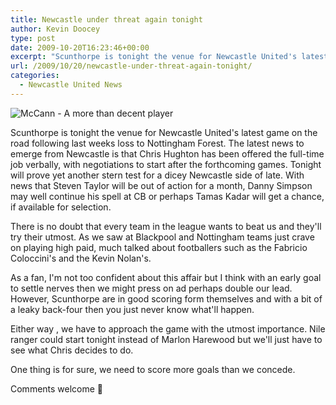 ```yaml
---
title: Newcastle under threat again tonight
author: Kevin Doocey
type: post
date: 2009-10-20T16:23:46+00:00
excerpt: "Scunthorpe is tonight the venue for Newcastle United's latest game on the road following.."
url: /2009/10/20/newcastle-under-threat-again-tonight/
categories:
  - Newcastle United News
---
```


![McCann - A more than decent player](https://static.guim.co.uk/sys-images/Football/Pix/pictures/2009/4/2/1238702306352/Grant-McCann-001.jpg)

Scunthorpe is tonight the venue for Newcastle United's latest game on the road following last weeks loss to Nottingham Forest. The latest news to emerge from Newcastle is that Chris Hughton has been offered the full-time job verbally, with negotiations to start after the forthcoming games. Tonight will prove yet another stern test for a dicey Newcastle side of late. With news that  Steven Taylor will be out of action for a month, Danny Simpson may well continue his spell at CB or perhaps Tamas Kadar will get a chance, if available for selection.

There is no doubt that every team in the league wants to beat us and they'll try their utmost. As we saw at Blackpool and Nottingham teams just crave on playing high paid, much talked about footballers such as the Fabricio Coloccini's and the Kevin Nolan's.

As a fan, I'm not too confident about this affair but I think with an early goal to settle nerves then we might press on ad perhaps double our lead. However, Scunthorpe are in good scoring form themselves and with a bit of a leaky back-four then you just never know what'll happen.

Either way , we have to approach the game with the utmost importance. Nile ranger could start tonight instead of Marlon Harewood but we'll just have to see what Chris decides to do.

One thing is for sure, we need to score more goals than we concede.

Comments welcome 🙂
